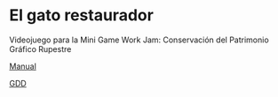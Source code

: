 # El gato restaurador

 Videojuego para la Mini Game Work Jam: Conservación del Patrimonio Gráfico Rupestre

[Manual](Docs/Manual.md)

[GDD](Docs/GDD.md)
